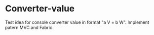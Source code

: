 # Converter-value
Test idea for console converter value in format "a V = b W". Implement patern MVC and Fabric

